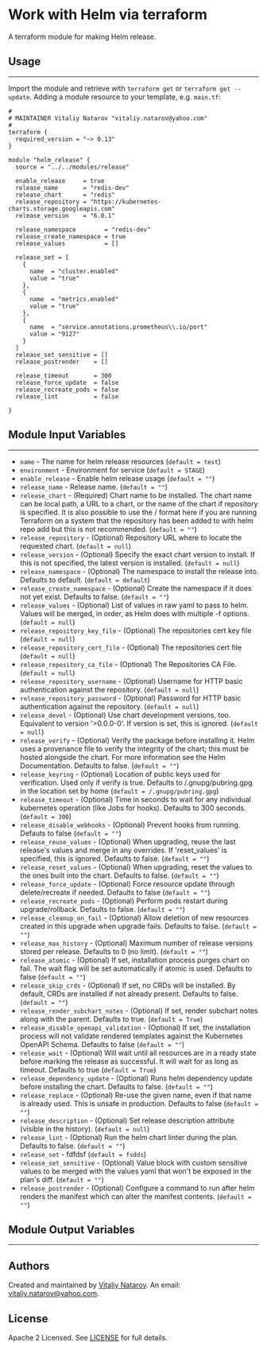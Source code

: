 # Work with Helm via terraform

A terraform module for making Helm release.


## Usage
----------------------
Import the module and retrieve with ```terraform get``` or ```terraform get --update```. Adding a module resource to your template, e.g. `main.tf`:

```
#
# MAINTAINER Vitaliy Natarov "vitaliy.natarov@yahoo.com"
#
terraform {
  required_version = "~> 0.13"
}

module "helm_release" {
  source = "../../modules/release"

  enable_release     = true
  release_name       = "redis-dev"
  release_chart      = "redis"
  release_repository = "https://kubernetes-charts.storage.googleapis.com"
  release_version    = "6.0.1"

  release_namespace        = "redis-dev"
  release_create_namespace = true
  release_values           = []

  release_set = [
    {
      name  = "cluster.enabled"
      value = "true"
    },
    {
      name  = "metrics.enabled"
      value = "true"
    },
    {
      name  = "service.annotations.prometheus\\.io/port"
      value = "9127"
    }
  ]
  release_set_sensitive = []
  release_postrender    = []

  release_timeout       = 300
  release_force_update  = false
  release_recreate_pods = false
  release_lint          = false

}
```

## Module Input Variables
----------------------
- `name` - The name for helm release resources (`default = test`)
- `environment` - Environment for service (`default = STAGE`)
- `enable_release` - Enable helm release usage (`default = ""`)
- `release_name` - Release name. (`default = ""`)
- `release_chart` - (Required) Chart name to be installed. The chart name can be local path, a URL to a chart, or the name of the chart if repository is specified. It is also possible to use the <repository>/<chart> format here if you are running Terraform on a system that the repository has been added to with helm repo add but this is not recommended. (`default = ""`)
- `release_repository` - (Optional) Repository URL where to locate the requested chart. (`default = null`)
- `release_version` - (Optional) Specify the exact chart version to install. If this is not specified, the latest version is installed. (`default = null`)
- `release_namespace` - (Optional) The namespace to install the release into. Defaults to default. (`default = default`)
- `release_create_namespace` - (Optional) Create the namespace if it does not yet exist. Defaults to false. (`default = ""`)
- `release_values` - (Optional) List of values in raw yaml to pass to helm. Values will be merged, in order, as Helm does with multiple -f options. (`default = null`)
- `release_repository_key_file` - (Optional) The repositories cert key file (`default = null`)
- `release_repository_cert_file` - (Optional) The repositories cert file (`default = null`)
- `release_repository_ca_file` - (Optional) The Repositories CA File. (`default = null`)
- `release_repository_username` - (Optional) Username for HTTP basic authentication against the repository. (`default = null`)
- `release_repository_password` - (Optional) Password for HTTP basic authentication against the repository. (`default = null`)
- `release_devel` - (Optional) Use chart development versions, too. Equivalent to version '>0.0.0-0'. If version is set, this is ignored. (`default = null`)
- `release_verify` - (Optional) Verify the package before installing it. Helm uses a provenance file to verify the integrity of the chart; this must be hosted alongside the chart. For more information see the Helm Documentation. Defaults to false. (`default = ""`)
- `release_keyring` - (Optional) Location of public keys used for verification. Used only if verify is true. Defaults to /.gnupg/pubring.gpg in the location set by home (`default = /.gnupg/pubring.gpg`)
- `release_timeout` - (Optional) Time in seconds to wait for any individual kubernetes operation (like Jobs for hooks). Defaults to 300 seconds. (`default = 300`)
- `release_disable_webhooks` - (Optional) Prevent hooks from running. Defauts to false (`default = ""`)
- `release_reuse_values` - (Optional) When upgrading, reuse the last release's values and merge in any overrides. If 'reset_values' is specified, this is ignored. Defaults to false. (`default = ""`)
- `release_reset_values` - (Optional) When upgrading, reset the values to the ones built into the chart. Defaults to false. (`default = ""`)
- `release_force_update` - (Optional) Force resource update through delete/recreate if needed. Defaults to false (`default = ""`)
- `release_recreate_pods` - (Optional) Perform pods restart during upgrade/rollback. Defaults to false. (`default = ""`)
- `release_cleanup_on_fail` - (Optional) Allow deletion of new resources created in this upgrade when upgrade fails. Defaults to false. (`default = ""`)
- `release_max_history` - (Optional) Maximum number of release versions stored per release. Defaults to 0 (no limit). (`default = ""`)
- `release_atomic` - (Optional) If set, installation process purges chart on fail. The wait flag will be set automatically if atomic is used. Defaults to false (`default = ""`)
- `release_skip_crds` - (Optional) If set, no CRDs will be installed. By default, CRDs are installed if not already present. Defaults to false. (`default = ""`)
- `release_render_subchart_notes` - (Optional) If set, render subchart notes along with the parent. Defaults to true. (`default = True`)
- `release_disable_openapi_validation` - (Optional) If set, the installation process will not validate rendered templates against the Kubernetes OpenAPI Schema. Defaults to false (`default = ""`)
- `release_wait` - (Optional) Will wait until all resources are in a ready state before marking the release as successful. It will wait for as long as timeout. Defaults to true (`default = True`)
- `release_dependency_update` - (Optional) Runs helm dependency update before installing the chart. Defaults to false. (`default = ""`)
- `release_replace` - (Optional) Re-use the given name, even if that name is already used. This is unsafe in production. Defaults to false (`default = ""`)
- `release_description` - (Optional) Set release description attribute (visible in the history). (`default = null`)
- `release_lint` - (Optional) Run the helm chart linter during the plan. Defaults to false. (`default = ""`)
- `release_set` - fdfdsf (`default = fsdds`)
- `release_set_sensitive` - (Optional) Value block with custom sensitive values to be merged with the values yaml that won't be exposed in the plan's diff. (`default = ""`)
- `release_postrender` - (Optional) Configure a command to run after helm renders the manifest which can alter the manifest contents. (`default = ""`)

## Module Output Variables
----------------------


## Authors

Created and maintained by [Vitaliy Natarov](https://github.com/SebastianUA). An email: [vitaliy.natarov@yahoo.com](vitaliy.natarov@yahoo.com).

## License

Apache 2 Licensed. See [LICENSE](https://github.com/SebastianUA/terraform/blob/master/LICENSE) for full details.
